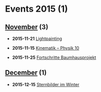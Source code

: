 # Events 2015 (1)
 
## [November](./11) (3)
 
- **2015-11-21** [Lightpainting](./11/21)
 
- **2015-11-15** [Kinematik – Physik 10](./11/15)
 
- **2015-11-25** [Fortschritte Baumhausprojekt](./11/25)
 
## [December](./12) (1)
 
- **2015-12-15** [Sternbilder im Winter](./12/15)
 